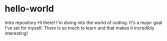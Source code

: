 # hello-world
Intro repository 
Hi there! 
I'm diving into the world of coding. It's a major goal I've set for myself. There is so much to learn and that makes it incredibly interesting! 
